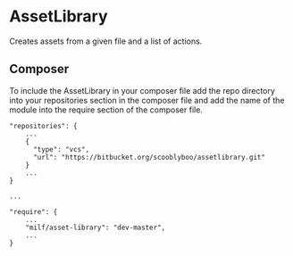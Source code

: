 # AssetLibrary

Creates assets from a given file and a list of actions.

## Composer

To include the AssetLibrary in your composer file add the repo directory into your repositories section in the composer file and add the name of the module into the require section of the composer file.

```
"repositories": {
    ...
    { 
      "type": "vcs", 
      "url": "https://bitbucket.org/scooblyboo/assetlibrary.git"
    }
    ...
}

...

"require": {
    ...
    "milf/asset-library": "dev-master",
    ...
}
```
